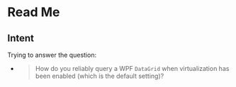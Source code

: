 # Read Me

## Intent

Trying to answer the question:

- > How do you reliably query a WPF `DataGrid` when virtualization has been enabled (which is the default setting)?